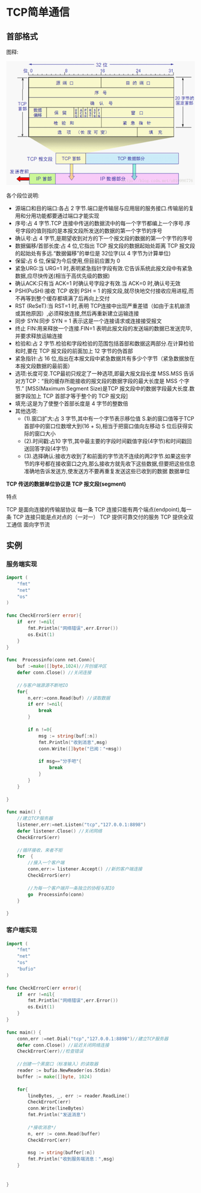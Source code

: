 # TCP简单通信

## 首部格式

图释: 

![20180912234014108](..\image\20180912234014108.png)

各个段位说明:

- 源端口和目的端口:各占 2 字节.端口是传输层与应用层的服务接口.传输层的复用和分用功能都要通过端口才能实现
- 序号:占 4 字节.TCP 连接中传送的数据流中的每一个字节都编上一个序号.序号字段的值则指的是本报文段所发送的数据的第一个字节的序号
- 确认号:占 4 字节,是期望收到对方的下一个报文段的数据的第一个字节的序号
- 数据偏移/首部长度:占 4 位,它指出 TCP 报文段的数据起始处距离 TCP 报文段的起始处有多远.“数据偏移”的单位是 32位字(以 4 字节为计算单位)
- 保留:占 6 位,保留为今后使用,但目前应置为 0
- 紧急URG:当 URG=1 时,表明紧急指针字段有效.它告诉系统此报文段中有紧急数据,应尽快传送(相当于高优先级的数据)
- 确认ACK:只有当 ACK=1 时确认号字段才有效.当 ACK=0 时,确认号无效
- PSH(PuSH):接收 TCP 收到 PSH = 1 的报文段,就尽快地交付接收应用进程,而不再等到整个缓存都填满了后再向上交付
- RST (ReSeT):当 RST=1 时,表明 TCP连接中出现严重差错（如由于主机崩溃或其他原因）,必须释放连接,然后再重新建立运输连接
- 同步 SYN:同步 SYN = 1 表示这是一个连接请求或连接接受报文
- 终止 FIN:用来释放一个连接.FIN=1 表明此报文段的发送端的数据已发送完毕,并要求释放运输连接
- 检验和:占 2 字节.检验和字段检验的范围包括首部和数据这两部分.在计算检验和时,要在 TCP 报文段的前面加上 12 字节的伪首部
- 紧急指针:占 16 位,指出在本报文段中紧急数据共有多少个字节（紧急数据放在本报文段数据的最前面）
- 选项:长度可变.TCP最初只规定了一种选项,即最大报文段长度 MSS.MSS 告诉对方TCP：“我的缓存所能接收的报文段的数据字段的最大长度是 MSS 个字节.” [MSS(Maximum Segment Size)是TCP 报文段中的数据字段最大长度.数据字段加上 TCP 首部才等于整个的 TCP 报文段]
- 填充:这是为了使整个首部长度是 4 字节的整数倍
- 其他选项: 
  - (1).窗口扩大:占 3 字节,其中有一个字节表示移位值 S.新的窗口值等于TCP 首部中的窗口位数增大到(16 + S),相当于把窗口值向左移动 S 位后获得实际的窗口大小 
  - (2).时间戳:占10 字节,其中最主要的字段时间戳值字段(4字节)和时间戳回送回答字段(4字节) 
  - (3).选择确认:接收方收到了和前面的字节流不连续的两2字节.如果这些字节的序号都在接收窗口之内,那么接收方就先收下这些数据,但要把这些信息准确地告诉发送方,使发送方不要再重复发送这些已收到的数据
    数据单位

**TCP 传送的数据单位协议是 TCP 报文段(segment)**

特点

TCP 是面向连接的传输层协议 每一条 TCP 连接只能有两个端点(endpoint),每一条 TCP 连接只能是点对点的（一对一） TCP 提供可靠交付的服务 TCP 提供全双工通信 面向字节流

## 实例

### 服务端实现

```go
import (
    "fmt"
    "net"
    "os"
)

func CheckErrorS(err error){
    if  err !=nil{
        fmt.Println("网络错误",err.Error())
        os.Exit(1)
    }
}

func  Processinfo(conn net.Conn){
    buf :=make([]byte,1024)//开创缓冲区
    defer conn.Close() //关闭连接

    //与客户端源源不断地IO
    for{
        n,err:=conn.Read(buf) //读取数据
        if err !=nil{
            break
        }

        if n !=0{
            msg := string(buf[:n])
            fmt.Println("收到消息",msg)
            conn.Write([]byte("已阅："+msg))

            if msg=="分手吧"{
                break
            }
        }
	}

}

func main() {
    //建立TCP服务器
    listener,err:=net.Listen("tcp","127.0.0.1:8898")
    defer listener.Close() //关闭网络
    CheckErrorS(err)

    //循环接收，来者不拒
    for  {
        //接入一个客户端
        conn,err:= listener.Accept() //新的客户端连接
        CheckErrorS(err)

        //为每一个客户端开一条独立的协程与其IO
        go  Processinfo(conn)
    }

}
```

### 客户端实现

```go
import (
    "fmt"
    "net"
    "os"
    "bufio"
)

func CheckErrorC(err error){
    if  err !=nil{
        fmt.Println("网络错误",err.Error())
        os.Exit(1)
    }
}

func main() {
    conn,err :=net.Dial("tcp","127.0.0.1:8898")//建立TCP服务器
    defer conn.Close() //延迟关闭网络连接
    CheckErrorC(err)//检查错误

    //创建一个黑窗口（标准输入）的读取器
    reader := bufio.NewReader(os.Stdin)
    buffer := make([]byte, 1024)

    for{
        lineBytes, _, err := reader.ReadLine()
        CheckErrorC(err)
        conn.Write(lineBytes)
        fmt.Println("发送消息")

        /*接收消息*/
        n, err := conn.Read(buffer)
        CheckErrorC(err)

        msg := string(buffer[:n])
        fmt.Println("收到服务端消息：",msg)
    }


}
```


